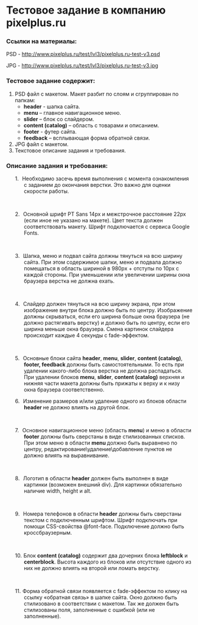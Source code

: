 <h1>Тестовое задание в компанию pixelplus.ru</h1>
<h3>Ссылки на материалы:</h3>

<p>PSD - <a href="http://www.pixelplus.ru/test/lvl3/pixelplus.ru-test-v3.jpg">http://www.pixelplus.ru/test/lvl3/pixelplus.ru-test-v3.psd</a></p>
<p>JPG - <a href="http://www.pixelplus.ru/test/lvl3/pixelplus.ru-test-v3.jpg">http://www.pixelplus.ru/test/lvl3/pixelplus.ru-test-v3.jpg</a></p>
<h3>Тестовое задание содержит:</h3>
<ol>
  <li>PSD файл с макетом. Макет разбит по слоям и сгруппирован по папкам:
    <ul>
      <li><b>header</b> - шапка сайта.</li>
      <li><b>menu</b> – главное навигационное меню.</li>
      <li><b>slider</b> – блок со слайдером.</li>
      <li><b>content (catalog)</b> – область с товарами и описанием.</li>
      <li><b>footer</b> - футер сайта.</li>
      <li><b>feedback</b> – всплывающая форма обратной связи.</li>
    </ul>
  </li>
  <li>JPG файл с макетом.</li>
  <li>Текстовое описание задания и требования.</li>
</ol>
<h3>Описание задания и требования:</h3>

<p class=MsoNormalCxSpFirst style='margin-left:36.0pt;mso-add-space:auto;
text-indent:-17.95pt;mso-list:l0 level1 lfo1'><![if !supportLists]><span
style='mso-list:Ignore'>1.<span style='font:7.0pt "Times New Roman"'>&nbsp;&nbsp;&nbsp;
</span></span><![endif]>Необходимо засечь время выполнения с момента
ознакомления с заданием до окончания верстки. Это важно для оценки скорости
работы.</p>

<p class=MsoNormalCxSpMiddle style='margin-left:36.0pt;mso-add-space:auto'><o:p>&nbsp;</o:p></p>

<p class=MsoNormalCxSpMiddle style='margin-left:36.0pt;mso-add-space:auto;
text-indent:-17.95pt;mso-list:l0 level1 lfo1'><![if !supportLists]><span
style='mso-list:Ignore'>2.<span style='font:7.0pt "Times New Roman"'>&nbsp;&nbsp;&nbsp;
</span></span><![endif]>Основной шрифт PT <span class=SpellE>Sans</span> 14<span
class=SpellE><span lang=EN-US style='mso-ansi-language:EN-US'>px</span></span>
и межстрочное расстояние 22<span class=SpellE><span lang=EN-US
style='mso-ansi-language:EN-US'>px</span></span> (если иное не указано на
макете). Цвет текста должен соответствовать макету. Шрифт подключается с
сервиса <span class=SpellE>Google</span> <span class=SpellE>Fonts</span>.</p>

<p class=MsoNormalCxSpMiddle style='margin-left:36.0pt;mso-add-space:auto'><o:p>&nbsp;</o:p></p>

<p class=MsoNormalCxSpMiddle style='margin-left:36.0pt;mso-add-space:auto;
text-indent:-17.95pt;mso-list:l0 level1 lfo1'><![if !supportLists]><span
style='mso-list:Ignore'>3.<span style='font:7.0pt "Times New Roman"'>&nbsp;&nbsp;&nbsp;
</span></span><![endif]>Шапка, меню и подвал сайта должны тянуться на всю
ширину сайта. При этом содержимое шапки, меню и подвала должно помещаться в
область шириной в 980px + отступы по 10px с каждой стороны. При уменьшении или
увеличении ширины окна браузера верстка не должна ехать. </p>

<p class=MsoNormalCxSpMiddle><o:p>&nbsp;</o:p></p>

<p class=MsoNormalCxSpLast style='margin-left:36.0pt;mso-add-space:auto;
text-indent:-17.95pt;mso-list:l0 level1 lfo1'><![if !supportLists]><span
style='mso-list:Ignore'>4.<span style='font:7.0pt "Times New Roman"'>&nbsp;&nbsp;&nbsp;
</span></span><![endif]>Слайдер должен тянуться на всю ширину экрана, при этом
изображение внутри блока должно быть по центру. Изображение должны скрываться,
если его ширина больше окна браузера (не должно растягивать верстку) и должно
быть по центру, если его ширина меньше окна браузера. <span class=SpellE><span
lang=EN-US style='mso-ansi-language:EN-US'>Смена</span></span><span lang=EN-US
style='mso-ansi-language:EN-US'> <span class=SpellE>картинок</span> <span
class=SpellE>слайдер</span></span>а<span lang=EN-US style='mso-ansi-language:
EN-US'> <span class=SpellE>происходит</span> <span class=SpellE><span
class=GramE>каждые</span></span> 4 <span class=SpellE>секунды</span> с fade-</span>эффектом.</p>

<p class=MsoListParagraph><o:p>&nbsp;</o:p></p>

<p class=MsoNormalCxSpFirst style='margin-left:36.0pt;mso-add-space:auto;
text-indent:-17.95pt;mso-list:l0 level1 lfo1'><![if !supportLists]><span
style='mso-list:Ignore'>5.<span style='font:7.0pt "Times New Roman"'>&nbsp;&nbsp;&nbsp;
</span></span><![endif]>Основные блоки сайта <span class=SpellE><b
style='mso-bidi-font-weight:normal'>header</b></span>, <b style='mso-bidi-font-weight:
normal'><span lang=EN-US style='mso-ansi-language:EN-US'>menu</span></b>, <b
style='mso-bidi-font-weight:normal'><span lang=EN-US style='mso-ansi-language:
EN-US'>slider</span></b>, <span class=SpellE><b style='mso-bidi-font-weight:
normal'>content</b></span><b style='mso-bidi-font-weight:normal'> (<span
class=SpellE>catalog</span>)</b>, <span class=SpellE><b style='mso-bidi-font-weight:
normal'>footer</b></span><b style='mso-bidi-font-weight:normal'>, <span
class=SpellE>feedback</span> </b>должны быть самостоятельными. То есть при
удалении какого-либо блока верстка не должна распадаться. При удалении блоков <b
style='mso-bidi-font-weight:normal'><span lang=EN-US style='mso-ansi-language:
EN-US'>menu</span></b>, <b style='mso-bidi-font-weight:normal'><span
lang=EN-US style='mso-ansi-language:EN-US'>slider</span></b>, <span
class=SpellE><b style='mso-bidi-font-weight:normal'>content</b></span><b
style='mso-bidi-font-weight:normal'> (<span class=SpellE>catalog</span>)</b>
верхняя и нижняя части макета должны быть прижаты к верху и к низу окна
браузера соответственно.</p>

<p class=MsoNormalCxSpMiddle style='margin-left:36.0pt;mso-add-space:auto;
text-indent:-17.95pt;mso-list:l0 level1 lfo1'><![if !supportLists]><span
style='mso-list:Ignore'>6.<span style='font:7.0pt "Times New Roman"'>&nbsp;&nbsp;&nbsp;
</span></span><![endif]>Изменение размеров и/или удаление одного из блоков
области <span class=SpellE><b style='mso-bidi-font-weight:normal'>header</b></span><b
style='mso-bidi-font-weight:normal'> </b>не должно влиять на другой блок.</p>

<p class=MsoNormal><o:p>&nbsp;</o:p></p>

<p class=MsoNormalCxSpLast style='margin-left:36.0pt;mso-add-space:auto;
text-indent:-17.95pt;mso-list:l0 level1 lfo1'><![if !supportLists]><span
style='mso-list:Ignore'>7.<span style='font:7.0pt "Times New Roman"'>&nbsp;&nbsp;&nbsp;
</span></span><![endif]>Основное навигационное меню (область <span
class=SpellE><b style='mso-bidi-font-weight:normal'>menu</b></span>) и меню в
области <b style='mso-bidi-font-weight:normal'><span lang=EN-US
style='mso-ansi-language:EN-US'>footer</span></b> должны быть сверстаны в виде
стилизованных списков. При этом меню в области <span class=SpellE><b
style='mso-bidi-font-weight:normal'>menu</b></span><b style='mso-bidi-font-weight:
normal'> </b>должно быть выравнено по центру,
редактирование\удаление\добавление пунктов не должно влиять на выравнивание.</p>

<p class=MsoListParagraph><o:p>&nbsp;</o:p></p>

<p class=MsoNormalCxSpFirst style='margin-left:36.0pt;mso-add-space:auto;
text-indent:-17.95pt;mso-list:l0 level1 lfo1'><![if !supportLists]><span
style='mso-list:Ignore'>8.<span style='font:7.0pt "Times New Roman"'>&nbsp;&nbsp;&nbsp;
</span></span><![endif]>Логотип в области <span class=SpellE><b
style='mso-bidi-font-weight:normal'>header</b></span> должен быть выполнен в
виде картинки (возможен внешний <span lang=EN-US style='mso-ansi-language:EN-US'>div</span>).
Для картинки обязательно наличие <span class=SpellE>width</span>, <span
class=SpellE>height</span> и <span class=SpellE>alt</span>.</p>

<p class=MsoNormalCxSpMiddle><o:p>&nbsp;</o:p></p>

<p class=MsoNormalCxSpLast style='margin-left:36.0pt;mso-add-space:auto;
text-indent:-17.95pt;mso-list:l0 level1 lfo1'><![if !supportLists]><span
style='mso-list:Ignore'>9.<span style='font:7.0pt "Times New Roman"'>&nbsp;&nbsp;&nbsp;
</span></span><![endif]>Номера телефонов в области <span class=SpellE><b
style='mso-bidi-font-weight:normal'>header</b></span> должны быть сверстаны
текстом с подключенным шрифтом. Шрифт подключать при помощи CSS-свойства @<span
class=SpellE>font-face</span>. Подключение должно быть <span class=SpellE>кроссбраузерным</span>.</p>

<p class=MsoListParagraph><o:p>&nbsp;</o:p></p>

<p class=MsoNormal style='margin-left:36.0pt;mso-add-space:auto;text-indent:
-17.95pt;mso-list:l0 level1 lfo1'><![if !supportLists]><span style='mso-list:
Ignore'>10.<span style='font:7.0pt "Times New Roman"'>&nbsp; </span></span><![endif]>Блок
<span class=SpellE><b style='mso-bidi-font-weight:normal'>content</b></span><b
style='mso-bidi-font-weight:normal'> (<span class=SpellE>catalog</span>)</b>
содержит два дочерних блока <span class=SpellE><b style='mso-bidi-font-weight:
normal'>leftblock</b></span> и <span class=SpellE><b style='mso-bidi-font-weight:
normal'>centerblock</b></span>. Высота каждого из блоков или отсутствие одного
из них не должно влиять на второй или ломать верстку. </p>

<p class=MsoListParagraph><o:p>&nbsp;</o:p></p>

<p class=MsoNormal style='margin-left:36.0pt;mso-add-space:auto;text-indent:
-17.95pt;mso-list:l0 level1 lfo1'><![if !supportLists]><span style='mso-list:
Ignore'>11.<span style='font:7.0pt "Times New Roman"'>&nbsp; </span></span><![endif]>Форма
обратной связи появляется с <span class=SpellE>fade</span>-эффектом по клику на
ссылку «обратная связь» в шапке сайта. Окно должно быть стилизовано в
соответствии с макетом. Так же должен быть стилизованы поля, заполненные с
ошибкой (или не заполненные). </p>

</div>

</body>

</html>
